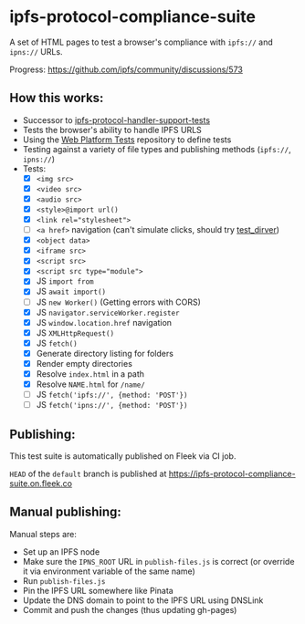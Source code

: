# ipfs-protocol-compliance-suite
A set of HTML pages to test a browser's compliance with `ipfs://` and `ipns://` URLs.

Progress: https://github.com/ipfs/community/discussions/573

## How this works:

- Successor to [ipfs-protocol-handler-support-tests](https://github.com/ipfs/in-web-browsers/blob/master/docs/ipfs-protocol-handler-support-tests.html)
- Tests the browser's ability to handle IPFS URLS
- Using the [Web Platform Tests](https://github.com/web-platform-tests/wpt) repository to define tests
- Testing against a variety of file types and publishing methods (`ipfs://`, `ipns://`)
- Tests:
  - [x] `<img src>`
  - [x] `<video src>`
  - [x] `<audio src>`
  - [x] `<style>@import url()`
  - [x] `<link rel="stylesheet">`
  - [ ] `<a href>` navigation (can't simulate clicks, should try [test_dirver](https://github.com/RangerMauve/ipfs-protocol-compliance-suite))
  - [x] `<object data>`
  - [x] `<iframe src>`
  - [x] `<script src>`
  - [x] `<script src type="module">`
  - [x] JS `import from`
  - [x] JS `await import()`
  - [ ] JS `new Worker()` (Getting errors with CORS)
  - [x] JS `navigator.serviceWorker.register`
  - [x] JS `window.location.href` navigation
  - [x] JS `XMLHttpRequest()`
  - [x] JS `fetch()`
  - [x] Generate directory listing for folders
  - [x] Render empty directories
  - [x] Resolve `index.html` in a path
  - [x] Resolve `NAME.html` for `/name/`
  - [ ] JS `fetch('ipfs://', {method: 'POST'})`
  - [ ] JS `fetch('ipns://', {method: 'POST'})`

## Publishing:

This test suite is automatically published on Fleek via CI job.

`HEAD` of the `default` branch is published at https://ipfs-protocol-compliance-suite.on.fleek.co

## Manual publishing:

Manual steps are:

- Set up an IPFS node
- Make sure the `IPNS_ROOT` URL in `publish-files.js` is correct (or override it via environment variable of the same name)
- Run `publish-files.js`
- Pin the IPFS URL somewhere like Pinata
- Update the DNS domain to point to the IPFS URL using DNSLink
- Commit and push the changes (thus updating gh-pages)
